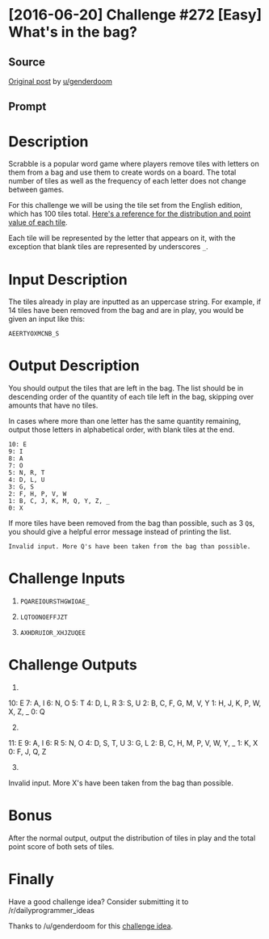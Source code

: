 # [2016-06-20] Challenge #272 [Easy] What's in the bag?

## Source

[Original post](https://old.reddit.com/r/dailyprogrammer/comments/4oylbo/20160620_challenge_272_easy_whats_in_the_bag/) by [u/genderdoom](https://old.reddit.com/u/genderdoom)

## Prompt

# Description

Scrabble is a popular word game where players remove tiles with letters on
them from a bag and use them to create words on a board. The total number
of tiles as well as the frequency of each letter does not change between
games.

For this challenge we will be using the tile set from the English edition,
which has 100 tiles total. [Here's a reference for the distribution and point
value of each tile](http://scrabblewizard.com/scrabble-tile-distribution/).

Each tile will be represented by the letter that appears on it, with the
exception that blank tiles are represented by underscores `_`.

# Input Description

The tiles already in play are inputted as an uppercase string. For example,
if 14 tiles have been removed from the bag and are in play, you would be given
an input like this:

    AEERTYOXMCNB_S

# Output Description

You should output the tiles that are left in the bag. The list should be in
descending order of the quantity of each tile left in the bag, skipping over
amounts that have no tiles.

In cases where more than one letter has the same quantity remaining, output
those letters in alphabetical order, with blank tiles at the end.

    10: E
    9: I
    8: A
    7: O
    5: N, R, T
    4: D, L, U
    3: G, S
    2: F, H, P, V, W
    1: B, C, J, K, M, Q, Y, Z, _
    0: X

If more tiles have been removed from the bag than possible, such as 3 `Q`s,
you should give a helpful error message instead of printing the list.

    Invalid input. More Q's have been taken from the bag than possible.

# Challenge Inputs

1. `PQAREIOURSTHGWIOAE_`

2. `LQTOONOEFFJZT`

3. `AXHDRUIOR_XHJZUQEE`

# Challenge Outputs

1.

10: E
7: A, I
6: N, O
5: T
4: D, L, R
3: S, U
2: B, C, F, G, M, V, Y
1: H, J, K, P, W, X, Z, _
0: Q

2.

11: E
9: A, I
6: R
5: N, O
4: D, S, T, U
3: G, L
2: B, C, H, M, P, V, W, Y, _
1: K, X
0: F, J, Q, Z

3.

Invalid input. More X's have been taken from the bag than possible.

# Bonus

After the normal output, output the distribution of tiles in play and the
total point score of both sets of tiles.

# Finally

Have a good challenge idea?
Consider submitting it to /r/dailyprogrammer_ideas

Thanks to /u/genderdoom for this [challenge idea](https://www.reddit.com/r/dailyprogrammer_ideas/comments/4j33t1/easy_whats_in_the_bag/).
